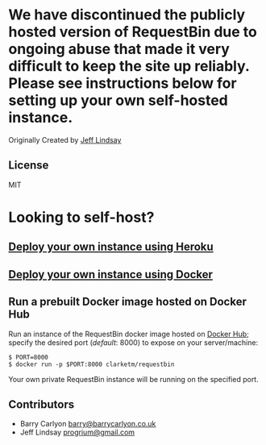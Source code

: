 # We have discontinued the publicly hosted version of RequestBin due to ongoing abuse that made it very difficult to keep the site up reliably. Please see instructions below for setting up your own self-hosted instance.

Originally Created by [Jeff Lindsay](http://progrium.com)

License
-------
MIT


Looking to self-host?
=====================

## [Deploy your own instance using Heroku](https://github.com/Runscope/requestbin#deploy-your-own-instance-using-heroku)

## [Deploy your own instance using Docker](https://github.com/Runscope/requestbin#deploy-your-own-instance-using-docker)

## Run a prebuilt Docker image hosted on Docker Hub

Run an instance of the RequestBin docker image hosted on [Docker Hub](https://hub.docker.com/r/clarketm/requestbin/); specify the desired port (*default*: 8000) to expose on your server/machine: 

```
$ PORT=8000
$ docker run -p $PORT:8000 clarketm/requestbin
```

Your own private RequestBin instance will be running on the specified port.


Contributors
------------
 * Barry Carlyon <barry@barrycarlyon.co.uk>
 * Jeff Lindsay <progrium@gmail.com>
